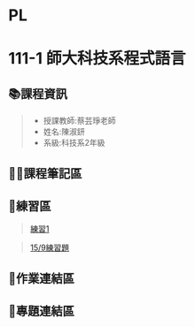 # PL
# 111-1 師大科技系程式語言
## 📚課程資訊
> * 授課教師:蔡芸琤老師
> * 姓名:陳淑鈃
> * 系級:科技系2年級
## 🙋‍♀️課程筆記區


## 📝練習區
>[練習1](http://localhost:8888/notebooks/Desktop/PL/Python_01.ipynb)


>[15/9練習題](http://localhost:8888/notebooks/Desktop/PL/15.9exercise1.ipynb)

## 📔作業連結區
## 🤯專題連結區
